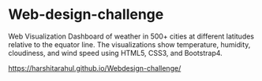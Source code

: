 # Web-design-challenge
Web Visualization Dashboard of weather in 500+ cities at different latitudes relative to the equator line. The visualizations show temperature, humidity, cloudiness, and wind speed using HTML5, CSS3, and Bootstrap4.

https://harshitarahul.github.io/Webdesign-challenge/